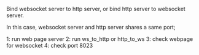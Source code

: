 Bind websocket server to http server, or
bind http server to websocket server.

In this case, websocket server and http server shares a same port;

1: run web page server
2: run ws_to_http or http_to_ws
3: check webpage for websocket
4: check port 8023
